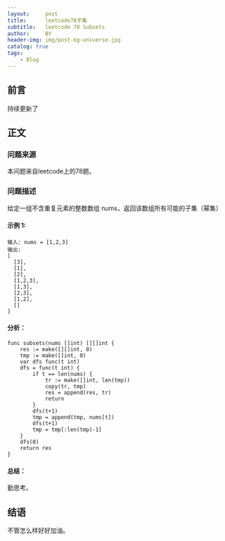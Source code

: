 ```yaml
---
layout:     post
title:      leetcode78子集
subtitle:   leetcode 78 Subsets
author:     BY
header-img: img/post-bg-universe.jpg
catalog: true
tags:
    - Blog
---
```



## 前言

持续更新了

## 正文

### 问题来源

本问题来自leetcode上的78题。  

### 问题描述

给定一组不含重复元素的整数数组 nums，返回该数组所有可能的子集（幂集）  

#### 示例 1:
```
输入: nums = [1,2,3]
输出:
[
  [3],
  [1],
  [2],
  [1,2,3],
  [1,3],
  [2,3],
  [1,2],
  []
]
```

#### 分析：  
```
func subsets(nums []int) [][]int {
    res := make([][]int, 0)
    tmp := make([]int, 0)
    var dfs func(t int) 
    dfs = func(t int) {
        if t == len(nums) {
            tr := make([]int, len(tmp))
            copy(tr, tmp)
            res = append(res, tr)
            return
        }
        dfs(t+1)
        tmp = append(tmp, nums[t])
        dfs(t+1)
        tmp = tmp[:len(tmp)-1]
    }
    dfs(0)
    return res
}
```

#### 总结：
勤思考。  

## 结语
不管怎么样好好加油。
